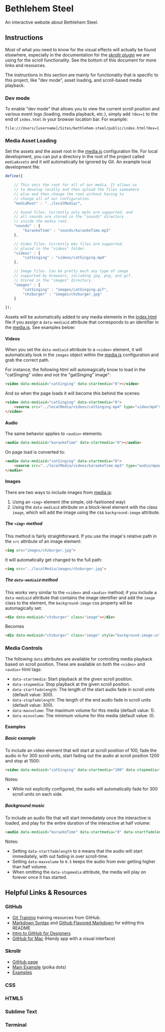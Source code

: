 Bethlehem Steel
================

An interactive website about Bethlehem Steel.

Instructions
-------------

Most of what you need to know for the visual effects will actually be found elsewhere, especially in the documentation for the [skrollr plugin](https://github.com/Prinzhorn/skrollr) we are using for the scroll functionality. See the bottom of this document for more links and resources.

The instructions in this section are mainly for functionality that is specific to this project, like "dev mode", asset loading, and scroll-based media playback.

### Dev mode

To enable "dev mode" that allows you to view the current scroll position and various event logs (loading, media playback, etc.), simply add `?dev=1` to the end of `index.html` in your browser location bar. For example:

	file:///Users/[username]/Sites/bethlehem-steel/public/index.html?dev=1

### Media Asset Loading

Set the assets and the asset root in the [media.js](public/js/config/media.js) configuration file. For local development, you can put a directory in the root of the project called `mediaAssets` and it will automatically be ignored by Git. An example local development file:

```js
define({

	// This sets the root for all of our media. It allows us
	// to develop locally and then upload the files somewhere
	// else and then change the root without having to 
	// change all of our configuration.
	"mediaRoot" : "../localMedia/",

	// Sound files. Currently only mp3s are supported, and
	// all sounds are stored in the "sounds" directory 
	// inside the media root.
	"sounds" : {
		"karaokeTime" : "sounds/karaokeTime.mp3"
	},

	// Video files. Currently m4v files are supported, 
	// placed in the "videos" folder.
	"videos" : {
		"catSinging" : "videos/catSinging.mp4"
	},

	// Image files. Can be pretty much any type of image
	// supported by browsers, including jpg, png, and gif.
	// Stored in the "images" directory.
	"images" : {
		"catSinging" : "images/catSinging.gif",
		"chzburger" : "images/chzburger.jpg"
	}

});

```

Assets will be automatically added to any media elements in the [index.html](public/index.html) file if you assign a `data-mediaid` attribute that corresponds to an identifier in the [media.js](public/js/config/media.js). See examples below:

#### Videos

When you set the `data-mediaid` attribute to a `<video>` element, it will automatically look in the `images` object within the [media.js](public/js/config/media.js) configuration and grab the correct path.

For instance, the following html will automagically know to load in the "catSinging" video and not the "gatSinging" image":

```html
<video data-mediaid="catSinging" data-startmedia="0"></video>
```

And so when the page loads it will become this behind the scenes:

```html
<video data-mediaid="catSinging" data-startmedia="0">
	<source src="../localMedia/videos/catSinging.mp4" type="video/mp4">
</video>
```

#### Audio

The same behavior applies to `<audio>` elements:

```html
<audio data-mediaid="karaokeTime" data-startmedia="0"></audio>
```

On page load is converted to:

```html
<audio data-mediaid="catSinging" data-startmedia="0">
	<source src="../localMedia/videos/karaokeTime.mp3" type="audio/mpeg">
</audio>

```

#### Images

There are two ways to include images from [media.js](public/js/config/media.js):

1. Using an `<img>` element (the simple, old-fashioned way)
2. Using the `data-mediaid` attribute on a block-level element with the class `image`, which will add the image using the css `background-image` attribute.

##### The `<img>` method

This method is fairly straightforward. If you use the image's relative path in the `src` attribute of an image element:

```html
<img src="images/chzburger.jpg">
```

It will automatically get changed to the full path:

```html
<img src="../localMedia/images/chzburger.jpg">
```

##### The `data-mediaid` method

This works very similar to the `<video>` and `<audio>` method; if you include a `data-mediaid` attribute that contains the image identifier and add the `image` class to the element, the `background-image` css property will be automagically set:

```html
<div data-mediaid="chzburger" class="image"></div>
```

Becomes

```html
<div data-mediaid="chzburger" class="image" style="background-image:url('../localMedia/images/chzburger.jpg');"></div>
```


### Media Controls

The following `data` attributes are available for controlling media playback based on scroll position. These are available on both the `<video>` and `<audio>` html tags:

 - `data-startmedia`: Start playback at the given scroll position.
 - `data-stopmedia`: Stop playback at the given scroll position.
 - `data-startfadelength`: The length of the start audio fade in scroll units (default value: 300).
 - `data-stopfadelength`: The length of the end audio fade in scroll units (default value: 300).
 - `data-maxvolume`: The maximum volume for this media (default value: 1).
 - `data-minvolume`: The minimum volume for this media (default value: 0).

#### Examples ####

##### Basic example

To include an video element that will start at scroll position of 100, fade the audio in for 300 scroll units, start fading out the audio at scroll position 1200 and stop at 1500:

```html
<video data-mediaid="catSinging" data-startmedia="100" data-stopmedia="1500"></video>
```

Notes:

 - While not explicitly configured, the audio will automatically fade for 300 scroll units on each side.

##### Background music

To include an audio file that will start immediately once the interactive is loaded, and play for the entire duration of the interactive at half volume:

```html
<audio data-mediaid="karaokeTime" data-startmedia="0" data-startfadelength="0" data-maxvolume="0.5"></audio>
```
Notes:

 - Setting `data-startfadelength` to `0` means that the audio will start immediately, with out fading in over scroll-time.
 - Setting `data-maxvolume` to `0.5` keeps the audio from ever getting higher than half volume.
 - When omitting the `data-stopmedia` attribute, the media will play on forever once it has started.

Helpful Links & Resources
-------------------------

### GitHub

 - [Git Training](http://training.github.com/) training resources from GitHub.
 - [Markdown Syntax](http://daringfireball.net/projects/markdown/syntax#link) and [Github Flavored Markdown](https://help.github.com/articles/github-flavored-markdown) for editing this README
 - [Intro to GitHub for Designers](http://29thdrive.com/blog/intro-to-github-for-designers-using-a-gui-or-command-line/)
 - [GitHub for Mac](http://mac.github.com/) (Handy app with a visual interface)

### Skrollr

 - [GitHub page](https://www.google.com/url?sa=t&rct=j&q=&esrc=s&source=web&cd=1&cad=rja&ved=0CC8QFjAA&url=https%3A%2F%2Fgithub.com%2FPrinzhorn%2Fskrollr&ei=pq4PUuvKOcaAygGHz4Aw&usg=AFQjCNGFYGHnJ9um0BK9lBHcVxidgkNtVQ&sig2=wX7SJvOVlVMRU3_P8vIVCQ&bvm=bv.50768961,d.aWc)
 - [Main Example](http://prinzhorn.github.io/skrollr/) (polka dots)
 - [Examples](https://github.com/Prinzhorn/skrollr/tree/master/examples)

### CSS

### HTML5

### Sublime Text

### Terminal




